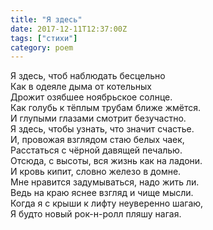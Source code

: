 ```yaml
---
title: "Я здесь"
date: 2017-12-11T12:37:00Z
tags: ["стихи"]
category: poem
---
```


Я здесь, чтоб наблюдать бесцельно  
Как в одеяле дыма от котельных  
Дрожит озябшее ноябрьское солнце.  
Как голубь к тёплым трубам ближе жмётся.  
И глупыми глазами смотрит безучастно.  
Я здесь, чтобы узнать, что значит счастье.  
И, провожая взглядом стаю белых чаек,  
Расстаться с чёрной давящей печалью.  
Отсюда, с высоты, вся жизнь как на ладони.  
И кровь кипит, словно железо в домне.  
Мне нравится задумываться, надо жить ли.  
Ведь на краю яснее взгляд и чище мысли.  
Когда я с крыши к лифту неуверенно шагаю,  
Я будто новый рок-н-ролл пляшу нагая.  
